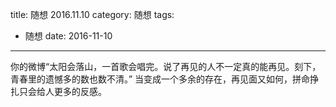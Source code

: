 title: 随想 2016.11.10
category: 随想
tags:
  - 随想
date: 2016-11-10
---

你的微博“太阳会落山，一首歌会唱完。说了再见的人不一定真的能再见。刻下，青春里的遗憾多的数也数不清。”
当变成一个多余的存在，再见面又如何，拼命挣扎只会给人更多的反感。
